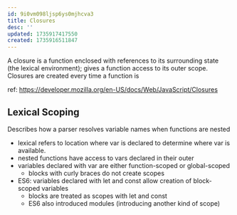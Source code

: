 ```yaml
---
id: 9i0vm098ljsp6ys0mjhcva3
title: Closures
desc: ''
updated: 1735917417550
created: 1735916511847
---
```

A closure is a function enclosed with references to its surrounding state (the lexical environment); gives a function access to its outer scope. Closures are created every time a function is   

ref: https://developer.mozilla.org/en-US/docs/Web/JavaScript/Closures


## Lexical Scoping
Describes how a parser resolves variable names when functions are nested
- lexical refers  to location where var is declared to determine where var is available. 
- nested functions have access to vars declared in their outer 
- variables declared with var are either function-scoped or global-scoped
    - blocks with curly braces do not create scopes
- ES6: variables declared with let and const allow creation of block-scoped variables
    - blocks are treated as scopes with let and const
    - ES6 also introduced modules (introducing another kind of scope)